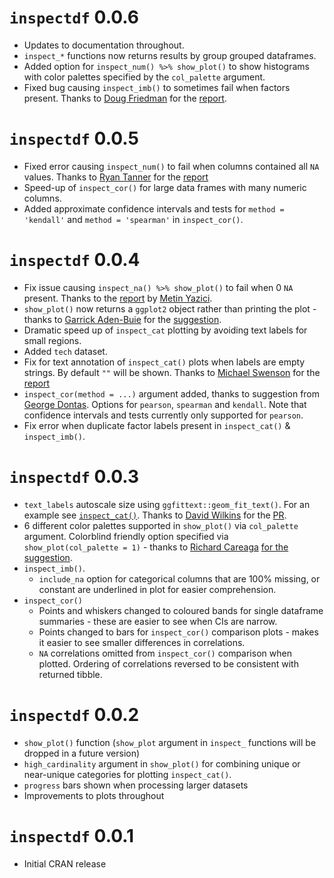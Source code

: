 
<!-- # `inspectdf` 0.0.7.9000 -->

# `inspectdf` 0.0.6

  - Updates to documentation throughout.
  - `inspect_*` functions now returns results by group grouped
    dataframes.
  - Added option for `inspect_num() %>% show_plot()` to show histograms
    with color palettes specified by the `col_palette` argument.
  - Fixed bug causing `inspect_imb()` to sometimes fail when factors
    present. Thanks to [Doug Friedman](https://github.com/doug-friedman)
    for the
    [report](https://github.com/alastairrushworth/inspectdf/issues/19).

# `inspectdf` 0.0.5

  - Fixed error causing `inspect_num()` to fail when columns contained
    all `NA` values. Thanks to [Ryan
    Tanner](https://github.com/ryanatanner) for the
    [report](https://github.com/alastairrushworth/inspectdf/issues/18)
  - Speed-up of `inspect_cor()` for large data frames with many numeric
    columns.
  - Added approximate confidence intervals and tests for `method =
    'kendall'` and `method = 'spearman'` in `inspect_cor()`.

# `inspectdf` 0.0.4

  - Fix issue causing `inspect_na() %>% show_plot()` to fail when 0 `NA`
    present. Thanks to the
    [report](https://github.com/alastairrushworth/inspectdf/issues/13)
    by [Metin Yazici](https://github.com/strboul).
  - `show_plot()` now returns a `ggplot2` object rather than printing
    the plot - thanks to [Garrick
    Aden-Buie](https://github.com/gadenbuie) for the
    [suggestion](https://github.com/alastairrushworth/inspectdf/issues/14).
  - Dramatic speed up of `inspect_cat` plotting by avoiding text labels
    for small regions.
  - Added `tech` dataset.
  - Fix for text annotation of `inspect_cat()` plots when labels are
    empty strings. By default `""` will be shown. Thanks to [Michael
    Swenson](https://github.com/mwswenson) for the
    [report](https://github.com/alastairrushworth/inspectdf/issues/12)
  - `inspect_cor(method = ...)` argument added, thanks to suggestion
    from [George Dontas](https://github.com/gd047). Options for
    `pearson`, `spearman` and `kendall`. Note that confidence intervals
    and tests currently only supported for `pearson`.
  - Fix error when duplicate factor labels present in `inspect_cat()` &
    `inspect_imb()`.

# `inspectdf` 0.0.3

  - `text_labels` autoscale size using `ggfittext::geom_fit_text()`. For
    an example see
    [`inspect_cat()`](https://github.com/alastairrushworth/inspectdf#categorical-levels).
    Thanks to [David Wilkins](https://github.com/wilkox) for the
    [PR](https://github.com/alastairrushworth/inspectdf/pull/9).
  - 6 different color palettes supported in `show_plot()` via
    `col_palette` argument. Colorblind friendly option specified via
    `show_plot(col_palette = 1)` - thanks to [Richard
    Careaga](https://github.com/technocrat) [for the
    suggestion](https://github.com/alastairrushworth/inspectdf/pull/3).
  - `inspect_imb()`.
      - `include_na` option for categorical columns that are 100%
        missing, or constant are underlined in plot for easier
        comprehension.
  - `inspect_cor()`
      - Points and whiskers changed to coloured bands for single
        dataframe summaries - these are easier to see when CIs are
        narrow.  
      - Points changed to bars for `inspect_cor()` comparison plots -
        makes it easier to see smaller differences in correlations.  
      - `NA` correlations omitted from `inspect_cor()` comparison when
        plotted. Ordering of correlations reversed to be consistent with
        returned tibble.

# `inspectdf` 0.0.2

  - `show_plot()` function (`show_plot` argument in `inspect_` functions
    will be dropped in a future version)
  - `high_cardinality` argument in `show_plot()` for combining unique or
    near-unique categories for plotting `inspect_cat()`.
  - `progress` bars shown when processing larger datasets
  - Improvements to plots throughout

# `inspectdf` 0.0.1

  - Initial CRAN release
